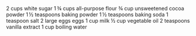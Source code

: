 2 cups white sugar
1 ¾ cups all-purpose flour
¾ cup unsweetened cocoa powder
1 ½ teaspoons baking powder
1 ½ teaspoons baking soda
1 teaspoon salt
2 large eggs eggs
1 cup milk
½ cup vegetable oil
2 teaspoons vanilla extract
1 cup boiling water